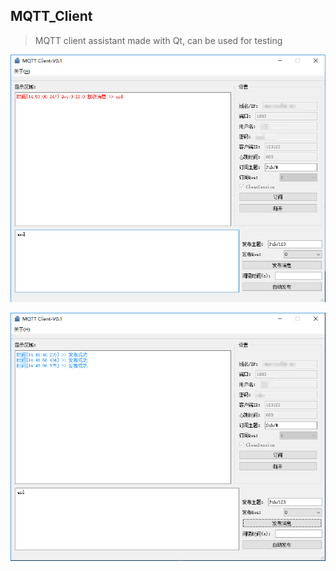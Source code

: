 ## MQTT_Client

> MQTT client assistant made with Qt, can be used for testing

![receive.png](screenshot/receive.png)

![send.png](screenshot/send.png)


